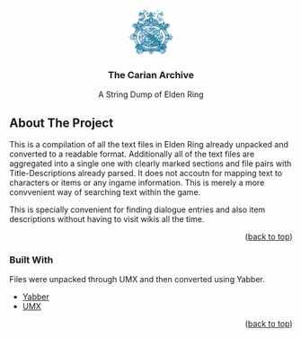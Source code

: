 <div id="top"></div>
<!--
*** Thanks for checking out the Best-README-Template. If you have a suggestion
*** that would make this better, please fork the repo and create a pull request
*** or simply open an issue with the tag "enhancement".
*** Don't forget to give the project a star!
*** Thanks again! Now go create something AMAZING! :D
-->



<!-- PROJECT LOGO -->
<br />
<div align="center">
  <img src="Crest.png" alt="Logo" width="80" height="80">

  <h3 align="center">The Carian Archive</h3>

  <p align="center">
    A String Dump of Elden Ring
  </p>
</div>


<!-- ABOUT THE PROJECT -->
## About The Project

This is a compilation of all the text files in Elden Ring already unpacked and converted to a readable format. Additionally all of the text files are aggregated into a single one with clearly marked sections and file pairs with Title-Descriptions already parsed. It does not accoutn for mapping text to characters or items or any ingame information. This is merely a more convvenient way of searching text within the game.

This is specially convenient for finding dialogue entries and also item descriptions without having to visit wikis all the time.

<p align="right">(<a href="#top">back to top</a>)</p>

### Built With

Files were unpacked through UMX and then converted using Yabber.

* [Yabber](https://github.com/JKAnderson/Yabber)
* [UMX](https://www.patreon.com/MaxTheMiracle)

<p align="right">(<a href="#top">back to top</a>)</p>